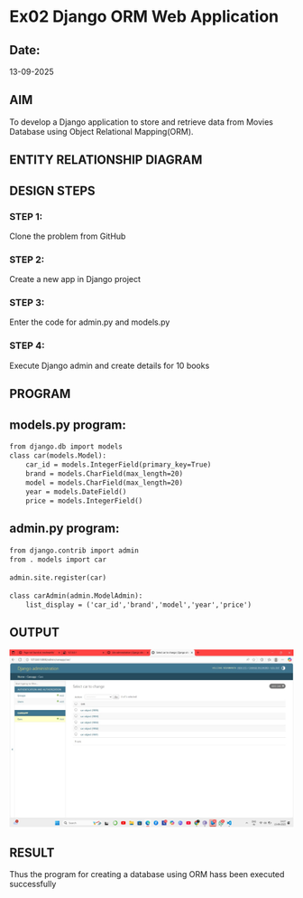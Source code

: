 # Ex02 Django ORM Web Application
## Date: 
13-09-2025
## AIM
To develop a Django application to store and retrieve data from Movies Database using Object Relational Mapping(ORM).

## ENTITY RELATIONSHIP DIAGRAM



## DESIGN STEPS

### STEP 1:
Clone the problem from GitHub

### STEP 2:
Create a new app in Django project

### STEP 3:
Enter the code for admin.py and models.py

### STEP 4:
Execute Django admin and create details for 10 books

## PROGRAM
## models.py program:
    from django.db import models
    class car(models.Model):
        car_id = models.IntegerField(primary_key=True)
        brand = models.CharField(max_length=20)
        model = models.CharField(max_length=20)
        year = models.DateField()
        price = models.IntegerField()

## admin.py program:
    from django.contrib import admin
    from . models import car

    admin.site.register(car)

    class carAdmin(admin.ModelAdmin):
        list_display = ('car_id','brand','model','year','price')
## OUTPUT

![out img](image.png)


## RESULT
Thus the program for creating a database using ORM hass been executed successfully
